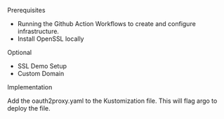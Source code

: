 Prerequisites 

* Running the Github Action Workflows to create and configure infrastructure.
* Install OpenSSL locally

Optional 

* SSL Demo Setup
* Custom Domain

Implementation 

Add the oauth2proxy.yaml to the Kustomization file. This will flag argo to deploy the file. 